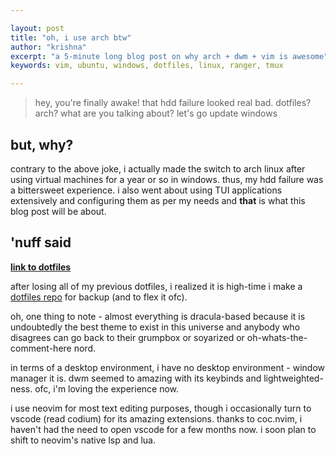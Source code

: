 ```yaml
---

layout:	post
title: "oh, i use arch btw"
author: "krishna"
excerpt: "a 5-minute long blog post on why arch + dwm + vim is awesome"
keywords: vim, ubuntu, windows, dotfiles, linux, ranger, tmux

---
```


> hey, you're finally awake! that hdd failure looked real bad. dotfiles? arch? what are you talking about? let's go update windows

## but, why?

contrary to the above joke, i actually made the switch to arch linux after using virtual machines for a year or so in windows. thus, my hdd failure was a bittersweet experience. i also went about using TUI applications extensively and configuring them as per my needs and **that** is what this blog post will be about.

## 'nuff said

[**link to dotfiles**](https://github.com/lordlabuckdas/dotfiles)

after losing all of my previous dotfiles, i realized it is high-time i make a [dotfiles repo](https://dotfiles.github.io/) for backup (and to flex it ofc).

oh, one thing to note - almost everything is dracula-based because it is undoubtedly the best theme to exist in this universe and anybody who disagrees can go back to their grumpbox or soyarized or oh-whats-the-comment-here nord.

in terms of a desktop environment, i have no desktop environment - window manager it is. dwm seemed to amazing with its keybinds and lightweighted-ness. ofc, i'm loving the experience now.

i use neovim for most text editing purposes, though i occasionally turn to vscode (read codium) for its amazing extensions. thanks to coc.nvim, i haven't had the need to open vscode for a few months now. i soon plan to shift to neovim's native lsp and lua.
